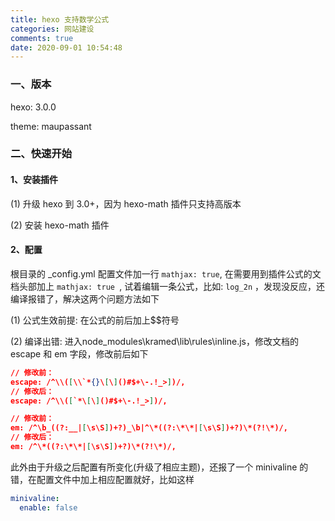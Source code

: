 ```yaml
---
title: hexo 支持数学公式
categories: 网站建设
comments: true
date: 2020-09-01 10:54:48
---
```

### 一、版本

hexo: 3.0.0

theme: maupassant

### 二、快速开始

#### 1、安装插件

(1) 升级 hexo 到 3.0+，因为 hexo-math 插件只支持高版本

(2) 安装 hexo-math 插件

#### 2、配置

根目录的 _config.yml 配置文件加一行 `mathjax: true`, 在需要用到插件公式的文档头部加上 `mathjax: true `, 试着编辑一条公式，比如: `log_2n` ，发现没反应，还编译报错了，解决这两个问题方法如下

(1) 公式生效前提: 在公式的前后加上$$符号

(2) 编译出错: 进入node_modules\kramed\lib\rules\inline.js，修改文档的 escape 和 em 字段，修改前后如下

```json
// 修改前：
escape: /^\\([\\`*{}\[\]()#$+\-.!_>])/,
// 修改后：
escape: /^\\([`*\[\]()#$+\-.!_>])/,

// 修改前：
em: /^\b_((?:__|[\s\S])+?)_\b|^\*((?:\*\*|[\s\S])+?)\*(?!\*)/,
// 修改后：
em: /^\*((?:\*\*|[\s\S])+?)\*(?!\*)/,
```

此外由于升级之后配置有所变化(升级了相应主题)，还报了一个 minivaline 的错，在配置文件中加上相应配置就好，比如这样

```yml
minivaline:
  enable: false
```

